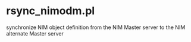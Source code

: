 rsync_nimodm.pl
===============

synchronize NIM object definition from the NIM Master server to the NIM alternate Master server
